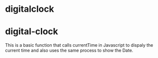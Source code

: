 # digitalclock
# digital-clock

This is a basic function that calls currentTime in Javascript to dispaly the current time and also uses the same process to show the Date.